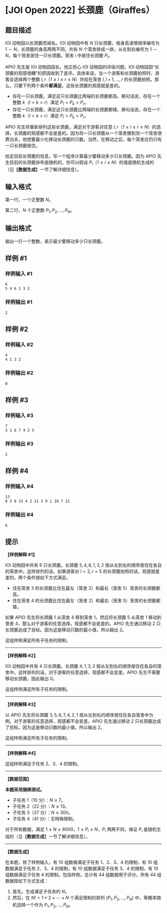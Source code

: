 # [JOI Open 2022] 长颈鹿（Giraffes）

## 题目描述

IOI 动物园以长颈鹿而闻名。IOI 动物园中有 $N$ 只长颈鹿，按身高递增顺序编号为 $1 \sim N$。长颈鹿的身高两两不同。共有 $N$ 个笼舍排成一排，从左到右编号为 $1 \sim N$。每个笼舍居住一只长颈鹿。笼舍 $i$ 中居住长颈鹿 $P_i$。

APIO 先生是 IOI 动物园园长。他正担心 IOI 动物园的评级问题。IOI 动物园因“长颈鹿的观感很糟”的原因收到了差评。具体来说，当一个游客和长颈鹿拍照时，游客会选择两个整数 $l, r$（$1 \le l \le r \le N$）并给在笼舍 $l, l + 1, \ldots, r$ 的长颈鹿拍照。那么，只要下列两个条件**都满足**，这些长颈鹿的观感就是差的。

- 存在一只长颈鹿，满足这只长颈鹿比两端的长颈鹿都高。换句话说，存在一个整数 $k$（$l < k < r$）满足 $P_l < P_k > P_r$。
- 存在一只长颈鹿，满足这只长颈鹿比两端的长颈鹿都矮。换句话说，存在一个整数 $k$（$l < k < r$）满足 $P_l > P_k < P_r$。

APIO 先生将重新排列这些长颈鹿，满足对于游客对任意 $l, r$（$1 \le l \le r \le N$）的选择，长颈鹿的观感都不会是差的。因为将一只长颈鹿从一个笼舍挪到另一个笼舍很费功夫，他想要最小化移动长颈鹿的只数。当然，在移动之后，每个笼舍应仍只有一只长颈鹿居住。

给定目前长颈鹿的信息，写一个程序计算最少要移动多少只长颈鹿。因为 APIO 先生目前的长颈鹿排布是随机的，你可以假设 $P_i$（$1 \le i \le N$）的值是随机生成的（见【**数据生成**】一节了解详细信息）。

## 输入格式

第一行，一个正整数 $N$。

第二行，$N$ 个正整数 $P_1, P_2, \ldots, P_N$。

## 输出格式

输出一行一个整数，表示最少要移动多少只长颈鹿。

## 样例 #1

### 样例输入 #1
```
6
5 4 6 1 3 2
```

### 样例输出 #1

```
2
```

## 样例 #2

### 样例输入 #2
```
4
4 1 3 2
```

### 样例输出 #2

```
0
```

## 样例 #3

### 样例输入 #3
```
7
3 1 6 7 4 2 5
```

### 样例输出 #3

```
2
```

## 样例 #4

### 样例输入 #4
```
13
8 5 6 13 4 2 11 3 9 1 10 7 12
```

### 样例输出 #4

```
6
```

## 提示

**【样例解释 \#1】**

IOI 动物园中共有 $6$ 只长颈鹿。长颈鹿 $5,4,6,1,3,2$ 按从左到右的顺序居住在各自的笼舍中。这样排列的话，如果游客对 $l = 2, r = 5$ 的长颈鹿拍照的话，观感就是差的。两个条件按如下方式满足。

- 住在笼舍 $3$ 的长颈鹿比住在最左（笼舍 $2$）和最右（笼舍 $5$）笼舍的长颈鹿都高。
- 住在笼舍 $4$ 的长颈鹿比住在最左（笼舍 $2$）和最右（笼舍 $5$）笼舍的长颈鹿都矮。

如果 APIO 先生将长颈鹿 $1$ 从笼舍 $4$ 移到笼舍 $1$，然后将长颈鹿 $5$ 从笼舍 $1$ 移动到笼舍 $4$，那么对于游客的任意选择，观感都不会是差的。APIO 先生通过移动 $2$ 只长颈鹿达成了目标。因为这是移动只数的最小值，所以输出 $2$。

这组样例满足所有子任务的限制。

----

**【样例解释 \#2】**

IOI 动物园中共有 $4$ 只长颈鹿。长颈鹿 $4, 1, 3, 2$ 按从左到右的顺序居住在各自的笼舍中。这样排列的话，对于游客的任意选择，观感都不会变差。APIO 先生不需要移动长颈鹿，因此输出 $0$。

这组样例满足所有子任务的限制。

----

**【样例解释 \#3】**

以 APIO 先生将长颈鹿 $3, 5, 6, 7, 4, 2, 1$ 按从左到右的顺序居住在各自笼舍中为例。对于游客的任意选择，观感都不会变差。APIO 先生通过移动 $2$ 只长颈鹿达成了目标。因为这是移动只数的最小值，所以输出 $2$。

这组样例满足所有子任务的限制。

----

**【样例解释 \#4】**

这组样例满足子任务 2、3、4 的限制。

----

**【数据范围】**

**本题采用捆绑测试。**

- 子任务 1（10 分）：$N \le 7$。
- 子任务 2（22 分）：$N \le 13$。
- 子任务 3（27 分）：$N \le 300$。
- 子任务 4（41 分）：无特殊限制。

对于所有数据，满足 $1 \le N \le 8000$，$1 \le P_i \le N$，$P_i$ 两两不同，保证 $P_i$ 是随机生成的（见【**数据生成**】一节了解详细信息）。

----

**【数据生成】**

在本题，除了样例输入，有 $10$ 组数据满足子任务 1、2、3、4 的限制，有 $10$ 组数据满足子任务 2、3、4 的限制，有 $10$ 组数据满足子任务 3、4 的限制，有 $10$ 组数据满足子任务 4 的限制。包括样例，总计有 $44$ 组数据用于评分。所有 $44$ 组数据按如下方式生成：

1. 首先，生成满足子任务的 $N$。
2. 然后，在 $N! = 1 \times 2 \times \cdots \times N$ 个满足限制的排列 $(P_1, P_2, \ldots, P_N)$ 中，等概率随机选择一个作为 $P_1, P_2, \ldots, P_N$。
